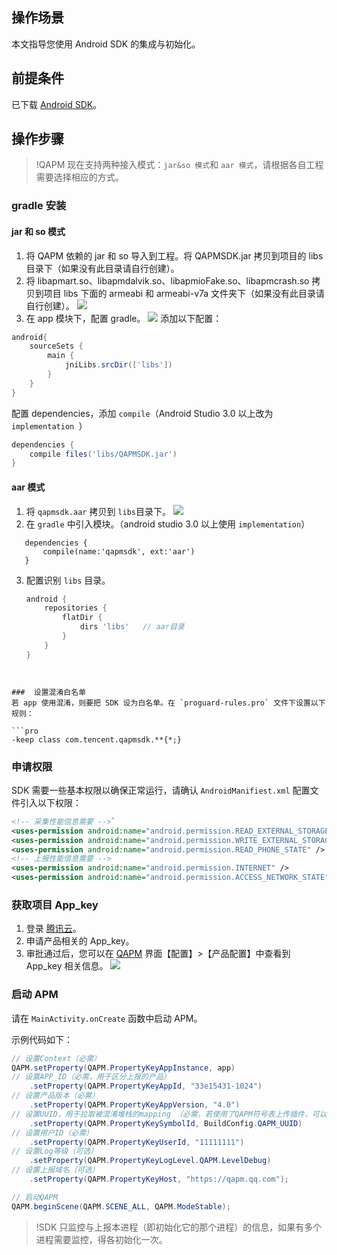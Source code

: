 ## 操作场景
本文指导您使用 Android SDK 的集成与初始化。



## 前提条件
已下载 [Android SDK](https://qapm-1253358381.cosgz.myqcloud.com/QAPM.zip?_ga=1.127140744.402760552.1551150077)。



## 操作步骤
>!QAPM 现在支持两种接入模式：`jar&so 模式`和 `aar 模式`，请根据各自工程需要选择相应的方式。



###  gradle 安装
#### jar 和 so 模式
1. 将 QAPM 依赖的 jar 和 so 导入到工程。将 QAPMSDK.jar 拷贝到项目的 libs 目录下（如果没有此目录请自行创建）。 
2. 将 libapmart.so、libapmdalvik.so、libapmioFake.so、libapmcrash.so 拷贝到项目 libs 下面的 armeabi 和 armeabi-v7a 文件夹下（如果没有此目录请自行创建）。
![](https://main.qcloudimg.com/raw/6341dbec94914a802a0695c4342a8970.png)
3. 在 app 模块下，配置 gradle。
![](https://main.qcloudimg.com/raw/0009407e38fe918045888df0cbfe5b9b.png)
添加以下配置：
```gradle
android{
    sourceSets {
        main {
            jniLibs.srcDir(['libs'])
        }
    }
}
```
配置 dependencies，添加 `compile`（Android Studio 3.0 以上改为 `implementation `）
```gradle
dependencies {
    compile files('libs/QAPMSDK.jar')
}
```



####  aar 模式

1. 将 `qapmsdk.aar` 拷贝到 `libs`目录下。
![](https://main.qcloudimg.com/raw/d22746afdc767d5c566e3cfcf0ae46eb.png)
2. 在 ` gradle ` 中引入模块。（android studio 3.0 以上使用 `implementation`）
```
   dependencies {
       compile(name:'qapmsdk', ext:'aar')
   }
```
 
3. 配置识别 `libs` 目录。
   ```gradle
   android {
       repositories {
           flatDir {
               dirs 'libs'   // aar目录
           }
       }
   }
 ```


###  设置混淆白名单
若 app 使用混淆，则要把 SDK 设为白名单。在 `proguard-rules.pro` 文件下设置以下规则：

```pro
-keep class com.tencent.qapmsdk.**{*;}
```



### 申请权限
SDK 需要一些基本权限以确保正常运行，请确认 `AndroidManifiest.xml` 配置文件引入以下权限：

```xml
<!-- 采集性能信息需要 -->`
<uses-permission android:name="android.permission.READ_EXTERNAL_STORAGE" />
<uses-permission android:name="android.permission.WRITE_EXTERNAL_STORAGE" />
<uses-permission android:name="android.permission.READ_PHONE_STATE" />
<!-- 上报性能信息需要 -->
<uses-permission android:name="android.permission.INTERNET" />
<uses-permission android:name="android.permission.ACCESS_NETWORK_STATE" />
```

### 获取项目 App_key
1. 登录 [腾讯云](https://cloud.tencent.com/act/apply/QAPM)。
2. 申请产品相关的 App_key。
3. 审批通过后，您可以在 [QAPM](https://qapm.qq.com) 界面【配置】>【产品配置】中查看到 App_key 相关信息。
![](https://main.qcloudimg.com/raw/3dff21ec5cf4822ed6295ff2617a6b77.png)

### 启动 APM
请在 `MainActivity.onCreate` 函数中启动 APM。

示例代码如下：
```java
// 设置Context（必需）
QAPM.setProperty(QAPM.PropertyKeyAppInstance, app)
// 设置APP_ID（必需，用于区分上报的产品）
    .setProperty(QAPM.PropertyKeyAppId, "33e15431-1024")
// 设置产品版本（必需）
    .setProperty(QAPM.PropertyKeyAppVersion, "4.0")
// 设置UUID，用于拉取被混淆堆栈的mapping （必需，若使用了QAPM符号表上传插件，可以直接使用该变量）
    .setProperty(QAPM.PropertyKeySymbolId, BuildConfig.QAPM_UUID)
// 设置用户ID（必需）
    .setProperty(QAPM.PropertyKeyUserId, "11111111")
// 设置Log等级（可选）
    .setProperty(QAPM.PropertyKeyLogLevel.QAPM.LevelDebug)
// 设置上报域名（可选）
    .setProperty(QAPM.PropertyKeyHost, "https://qapm.qq.com");

// 启动QAPM
QAPM.beginScene(QAPM.SCENE_ALL, QAPM.ModeStable);
```

>!SDK 只监控与上报本进程（即初始化它的那个进程）的信息，如果有多个进程需要监控，得各初始化一次。
